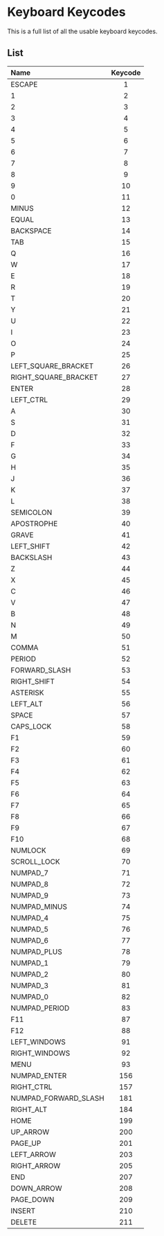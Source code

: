 # Keyboard Keycodes

This is a full list of all the usable keyboard keycodes.

## List
| Name | Keycode |
| :---------------------------- | :------: |
| ESCAPE | 1 |
| 1 | 2 |
| 2 | 3 |
| 3 | 4 |
| 4 | 5 |
| 5 | 6 |
| 6 | 7 |
| 7 | 8 |
| 8 | 9 |
| 9 | 10 |
| 0 | 11 |
| MINUS | 12 |
| EQUAL | 13 |
| BACKSPACE | 14 |
| TAB | 15 |
| Q | 16 |
| W | 17 |
| E | 18 |
| R | 19 |
| T | 20 |
| Y | 21 |
| U | 22 |
| I | 23 |
| O | 24 |
| P | 25 |
| LEFT_SQUARE_BRACKET | 26 |
| RIGHT_SQUARE_BRACKET | 27 |
| ENTER | 28 |
| LEFT_CTRL | 29 |
| A | 30 |
| S | 31 |
| D | 32 |
| F | 33 |
| G | 34 |
| H | 35 |
| J | 36 |
| K | 37 |
| L | 38 |
| SEMICOLON | 39 |
| APOSTROPHE | 40 |
| GRAVE | 41 |
| LEFT_SHIFT | 42 |
| BACKSLASH | 43 |
| Z | 44 |
| X | 45 |
| C | 46 |
| V | 47 |
| B | 48 |
| N | 49 |
| M | 50 |
| COMMA | 51 |
| PERIOD | 52 |
| FORWARD_SLASH | 53 |
| RIGHT_SHIFT | 54 |
| ASTERISK | 55 |
| LEFT_ALT | 56 |
| SPACE | 57 |
| CAPS_LOCK | 58 |
| F1 | 59 |
| F2 | 60 |
| F3 | 61 |
| F4 | 62 |
| F5 | 63 |
| F6 | 64 |
| F7 | 65 |
| F8 | 66 |
| F9 | 67 |
| F10 | 68 |
| NUMLOCK | 69 |
| SCROLL_LOCK | 70 |
| NUMPAD_7 | 71 |
| NUMPAD_8 | 72 |
| NUMPAD_9 | 73 |
| NUMPAD_MINUS | 74 |
| NUMPAD_4 | 75 |
| NUMPAD_5 | 76 |
| NUMPAD_6 | 77 |
| NUMPAD_PLUS | 78 |
| NUMPAD_1 | 79 |
| NUMPAD_2 | 80 |
| NUMPAD_3 | 81 |
| NUMPAD_0 | 82 |
| NUMPAD_PERIOD | 83 |
| F11 | 87 |
| F12 | 88 |
| LEFT_WINDOWS | 91 |
| RIGHT_WINDOWS | 92 |
| MENU | 93 |
| NUMPAD_ENTER | 156 |
| RIGHT_CTRL | 157 |
| NUMPAD_FORWARD_SLASH | 181 |
| RIGHT_ALT | 184 |
| HOME | 199 |
| UP_ARROW | 200 |
| PAGE_UP | 201 |
| LEFT_ARROW | 203 |
| RIGHT_ARROW | 205 |
| END | 207 |
| DOWN_ARROW | 208 |
| PAGE_DOWN | 209 |
| INSERT | 210 |
| DELETE | 211 |